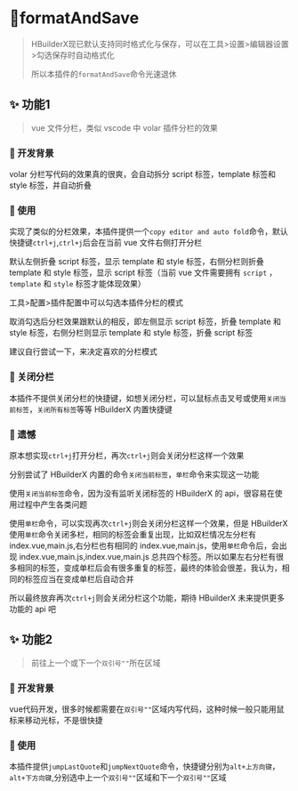 # 🎉formatAndSave

> HBuilderX现已默认支持同时格式化与保存，可以在工具>设置>编辑器设置>勾选保存时自动格式化
>
> 所以本插件的`formatAndSave`命令光速退休

## ✨ 功能1

> vue 文件分栏，类似 vscode 中 volar 插件分栏的效果

### 🔖 开发背景

volar 分栏写代码的效果真的很爽，会自动拆分 script 标签，template 标签和 style 标签，并自动折叠

### 🔖 使用

实现了类似的分栏效果，本插件提供一个`copy editor and auto fold`命令，默认快捷键`ctrl+j`,`ctrl+j`后会在当前 vue 文件右侧打开分栏

默认左侧折叠 script 标签，显示 template 和 style 标签，右侧分栏则折叠 template 和 style 标签，显示 script 标签（当前 vue 文件需要拥有 `script` ，`template` 和 `style` 标签才能体现效果）

工具>配置>插件配置中可以勾选本插件分栏的模式

取消勾选后分栏效果跟默认的相反，即左侧显示 script 标签，折叠 template 和 style 标签，右侧分栏则显示 template 和 style 标签，折叠 script 标签

建议自行尝试一下，来决定喜欢的分栏模式

### 🔖 关闭分栏

本插件不提供关闭分栏的快捷键，如想关闭分栏，可以鼠标点击叉号或使用`关闭当前标签`，`关闭所有标签`等等 HBuilderX 内置快捷键

### 🚨 遗憾

原本想实现`ctrl+j`打开分栏，再次`ctrl+j`则会关闭分栏这样一个效果

分别尝试了 HBuilderX 内置的命令`关闭当前标签`，`单栏`命令来实现这一功能

使用`关闭当前标签`命令，因为没有监听关闭标签的 HBuilderX 的 api，很容易在使用过程中产生各类问题

使用`单栏`命令，可以实现再次`ctrl+j`则会关闭分栏这样一个效果，但是 HBuilderX 使用`单栏`命令关闭多栏，相同的标签会重复出现，比如双栏情况左分栏有 index.vue,main.js,右分栏也有相同的 index.vue,main.js，使用`单栏`命令后，会出现 index.vue,main.js,index.vue,main.js 总共四个标签。所以如果左右分栏有很多相同的标签，变成单栏后会有很多重复的标签，最终的体验会很差，我认为，相同的标签应当在变成单栏后自动合并

所以最终放弃再次`ctrl+j`则会关闭分栏这个功能，期待 HBuilderX 未来提供更多功能的 api 吧

## ✨ 功能2

> 前往上一个或下一个`双引号""`所在区域

### 🔖 开发背景

vue代码开发，很多时候都需要在`双引号""`区域内写代码，这种时候一般只能用鼠标来移动光标，不是很快捷

### 🔖 使用

本插件提供`jumpLastQuote`和`jumpNextQuote`命令，快捷键分别为`alt+上方向键`，`alt+下方向键`,分别选中上一个`双引号""`区域和下一个`双引号""`区域

